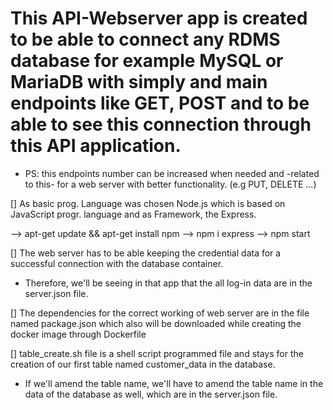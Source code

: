 # This API-Webserver app is created to be able to connect any RDMS database for example MySQL or MariaDB with simply and main endpoints like GET, POST and to be able to see this connection through this API application.
 * PS: this endpoints number can be increased when needed and -related to this- for a web server with better functionality. (e.g PUT, DELETE ...)

[] As basic prog. Language was chosen Node.js which is based on JavaScript progr. language and as Framework, the Express. 

--> apt-get update && apt-get install npm
--> npm i express
--> npm start

[] The web server has to be able keeping the credential data for a successful connection with the database container. 
 * Therefore, we'll be seeing in that app that the all log-in data are in the server.json file.

[] The dependencies for the correct working of web server are in the file named package.json which also will be downloaded while creating the docker image through Dockerfile

[] table_create.sh file is a shell script programmed file and stays for the creation of our first table named customer_data in the database. 
 * If we'll amend the table name, we'll have to amend the table name in the data of the database as well, which are in the server.json file.   
